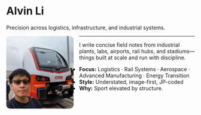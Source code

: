 # Alvin Li

Precision across logistics, infrastructure, and industrial systems.

<img src="docs/JPG_VID/innotrans3.jpg" alt="Alvin Li" width="180" align="left" style="margin-right:15px; border-radius:10px;" />

---

I write concise field notes from industrial plants, labs, airports, rail hubs, and stadiums—
things built at scale and run with discipline.

- **Focus:** Logistics · Rail Systems · Aerospace · Advanced Manufacturing · Energy Transition
- **Style:** Understated, image-first, JP-coded
- **Why:** Sport elevated by structure.
